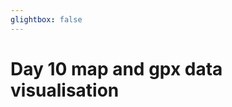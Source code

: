 ```yaml
---
glightbox: false
---
```


# Day 10 map and gpx data visualisation

<style> #map { width: auto; height: 400px; margin: 0;} </style>

<div id="map"></div>

<script> 
var mygpxurl = "/f3/en/assets/gpx/GPX10.gpx";
</script>

<script src="/f3/en/javascripts/mygpx.js"> </script>
